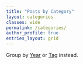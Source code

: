 ```yaml
---
title: "Posts by Category"
layout: categories
classes: wide
permalink: /categories/
author_profile: true
entries_layout: grid
---
```


<p class="notice--info">
    Group by <a href="/year-archive/" rel="permalink">Year</a> or <a href="/tags/" rel="permalink">Tag</a> instead.
</p>


